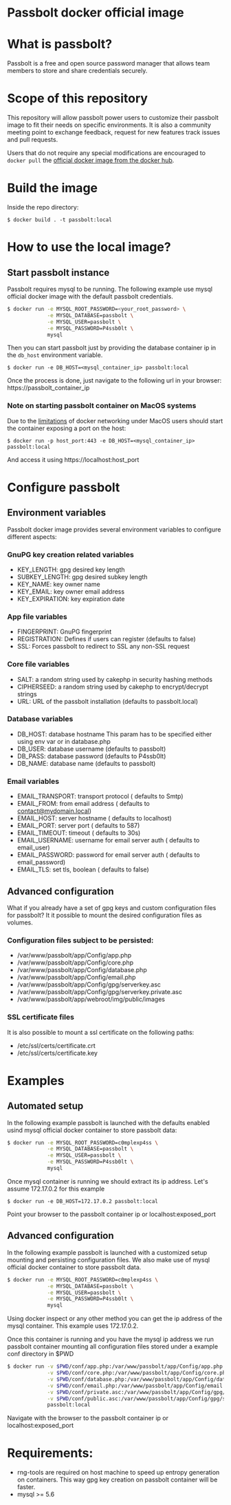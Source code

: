 # Passbolt docker official image

# What is passbolt?

Passbolt is a free and open source password manager that allows team members to
store and share credentials securely.

# Scope of this repository

This repository will allow passbolt power users to customize their passbolt image to fit their needs on
specific environments. It is also a community meeting point to exchange feedback, request for new features
track issues and pull requests.

Users that do not require any special modifications are encouraged to `docker pull` the
[official docker image from the docker hub](https://hub.docker.com/r/passbolt/passbolt/).

# Build the image

Inside the repo directory:

`$ docker build . -t passbolt:local`

# How to use the local image?

## Start passbolt instance

Passbolt requires mysql to be running. The following example use mysql official docker image
with the default passbolt credentials.

```bash
$ docker run -e MYSQL_ROOT_PASSWORD=<your_root_password> \
             -e MYSQL_DATABASE=passbolt \
             -e MYSQL_USER=passbolt \
             -e MYSQL_PASSWORD=P4ssb0lt \
             mysql
```

Then you can start passbolt just by providing the database container ip in the `db_host` environment variable.

`$ docker run -e DB_HOST=<mysql_container_ip> passbolt:local`

Once the process is done, just navigate to the following url in your browser: https://passbolt_container_ip

### Note on starting passbolt container on MacOS systems

Due to the [limitations](https://docs.docker.com/docker-for-mac/networking/#known-limitations-use-cases-and-workarounds)
of docker networking under MacOS users should start the container exposing a port on the host:

`$ docker run -p host_port:443 -e DB_HOST=<mysql_container_ip> passbolt:local`

And access it using https://localhost:host_port

# Configure passbolt

## Environment variables

Passbolt docker image provides several environment variables to configure different aspects:

### GnuPG key creation related variables

* KEY_LENGTH:     gpg desired key length
* SUBKEY_LENGTH:  gpg desired subkey length
* KEY_NAME:       key owner name
* KEY_EMAIL:      key owner email address
* KEY_EXPIRATION: key expiration date

### App file variables

* FINGERPRINT:  GnuPG fingerprint
* REGISTRATION: Defines if users can register (defaults to false)
* SSL:          Forces passbolt to redirect to SSL any non-SSL request

### Core file variables

* SALT:       a random string used by cakephp in security hashing methods
* CIPHERSEED: a random string used by cakephp to encrypt/decrypt strings
* URL:        URL of the passbolt installation (defaults to passbolt.local)

### Database variables

* DB_HOST: database hostname This param has to be specified either using env var or in database.php
* DB_USER: database username (defaults to passbolt)
* DB_PASS: database password (defaults to P4ssb0lt)
* DB_NAME: database name     (defaults to passbolt)

### Email variables

* EMAIL_TRANSPORT: transport protocol             ( defaults to Smtp)
* EMAIL_FROM:      from email address             ( defaults to contact@mydomain.local)
* EMAIL_HOST:      server hostname                ( defaults to localhost)
* EMAIL_PORT:      server port                    ( defaults to 587)
* EMAIL_TIMEOUT:   timeout                        ( defaults to 30s)
* EMAIL_USERNAME:  username for email server auth ( defaults to email_user)
* EMAIL_PASSWORD:  password for email server auth ( defaults to email_password)
* EMAIL_TLS:       set tls, boolean               ( defaults to false)

## Advanced configuration

What if you already have a set of gpg keys and custom configuration files for passbolt?
It it possible to mount the desired configuration files as volumes.

### Configuration files subject to be persisted:

* /var/www/passbolt/app/Config/app.php
* /var/www/passbolt/app/Config/core.php
* /var/www/passbolt/app/Config/database.php
* /var/www/passbolt/app/Config/email.php
* /var/www/passbolt/app/Config/gpg/serverkey.asc
* /var/www/passbolt/app/Config/gpg/serverkey.private.asc
* /var/www/passbolt/app/webroot/img/public/images

### SSL certificate files

It is also possible to mount a ssl certificate on the following paths:

* /etc/ssl/certs/certificate.crt
* /etc/ssl/certs/certificate.key

# Examples

## Automated setup

In the following example passbolt is launched with the defaults enabled usind mysql official docker container to store passbolt data:

```bash
$ docker run -e MYSQL_ROOT_PASSWORD=c0mplexp4ss \
             -e MYSQL_DATABASE=passbolt \
             -e MYSQL_USER=passbolt \
             -e MYSQL_PASSWORD=P4ssb0lt \
             mysql
```

Once mysql container is running we should extract its ip address. Let's assume 172.17.0.2 for this example

`$ docker run -e DB_HOST=172.17.0.2 passbolt:local`

Point your browser to the passbolt container ip or localhost:exposed_port

## Advanced configuration

In the following example passbolt is launched with a customized setup mounting and persisting configuration files. We also make use of
mysql official docker container to store passbolt data.

```bash
$ docker run -e MYSQL_ROOT_PASSWORD=c0mplexp4ss \
             -e MYSQL_DATABASE=passbolt \
             -e MYSQL_USER=passbolt \
             -e MYSQL_PASSWORD=P4ssb0lt \
             mysql
```

Using docker inspect or any other method you can get the ip address of the mysql container. This example uses 172.17.0.2.

Once this container is running and you have the mysql ip address we run passbolt container mounting all configuration files stored
under a example conf directory in $PWD

```bash
$ docker run -v $PWD/conf/app.php:/var/www/passbolt/app/Config/app.php \
             -v $PWD/conf/core.php:/var/www/passbolt/app/Config/core.php \
             -v $PWD/conf/database.php:/var/www/passbolt/app/Config/database.php \
             -v $PWD/conf/email.php:/var/www/passbolt/app/Config/email.php \
             -v $PWD/conf/private.asc:/var/www/passbolt/app/Config/gpg/serverkey.private.asc \
             -v $PWD/conf/public.asc:/var/www/passbolt/app/Config/gpg/serverkey.asc \
             passbolt:local
```

Navigate with the browser to the passbolt container ip or localhost:exposed_port

# Requirements:

* rng-tools are required on host machine to speed up entropy generation on containers. This way gpg key creation on passbolt container will be faster.
* mysql >= 5.6
